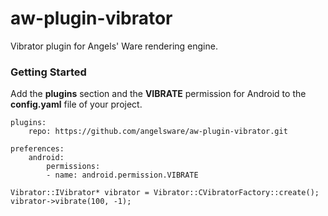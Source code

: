 # aw-plugin-vibrator

Vibrator plugin for Angels' Ware rendering engine.

### Getting Started

Add the **plugins** section and the **VIBRATE** permission for Android to the **config.yaml** file of your project.

```
plugins:
	repo: https://github.com/angelsware/aw-plugin-vibrator.git

preferences:
	android:
		permissions:
		- name: android.permission.VIBRATE
```
```
Vibrator::IVibrator* vibrator = Vibrator::CVibratorFactory::create();
vibrator->vibrate(100, -1);
```
